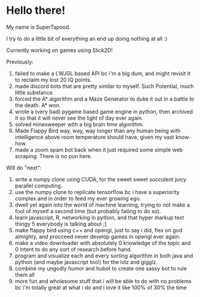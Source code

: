 # Hello there!

My name is SuperTapood.

I try to do a little bit of everything an end up doing nothing at all :)

Currently working on games using Slick2D!

Previously:
1. failed to make a LWJGL based API bc i'm a big dum, and might revisit it to reclaim my lost 20 IQ points.
2. made discord bots that are pretty similar to myself. Such Potential, much little substance.
3. forced the A* algorithm and a Maze Generator to duke it out in a battle to the death. A* won.
4. wrote a (very bad) pygame based game engine in python, then archived it so that it will never see the light of day ever again.
5. solved minesweeper with a big brain time algorithm.
6. Made Flappy Bird way, way, way longer than any human being with intelligence above room temperature should have, given my vast know-how.
7. made a zoom spam bot back when it just required some simple web scraping. There is no pun here.


Will do "next":
1. write a numpy clone using CUDA, for the sweet sweet succulent juicy parallel computing.
2. use the numpy clone to replicate tensorflow bc i have a superiority complex and in order to feed my ever growing ego.
3. dwell yet again into the world of machine learning, trying to not make a fool of myself a second time (but probably failing to do so).
4. learn javascript, R, networking in python, and that hyper markup text thingy 5 everybody is talking about ;)
5. make flappy bird using c++ and opengl, just to say i did, flex on god almighty, and procceed never develop games in opengl ever again.
6. make a video downloader with absolutely 0 knowledge of the topic and 0 intent to do any sort of research before hand.
7. program and visualize each and every sorting algorithm in both java and python (and maybe javascript too!) for the lolz and gigglz.
8. combine my ungodly humor and hubot to create one sassy bot to rule them all
9. more fun and wholesome stuff that i will be able to do with no problems bc i'm totally great at what i do and i love it like 100% of 30% the time
